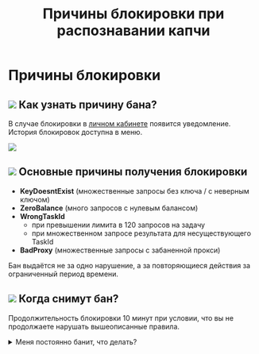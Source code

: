 ﻿---
sidebar_position: 9
sidebar_label: Причины блокировки
title: "Причины блокировки при распознавании капчи"
description: "Как узнать причину бана при распознавании капчи с помощью API сервиса Capmonster Cloud? Читайте о причинах блокировки при обходе капч в документации сервиса."
---

# Причины блокировки
##  ![](./images/block-reason/Aspose.Words.bbd9194a-7e5f-4818-92e0-dfa2931e5a81.001.png) Как узнать причину бана?
В случае блокировки в [личном кабинете](https://capmonster.cloud/Dashboard) появится уведомление.
История блокировок доступна в меню.

![](./images/block-reason/Aspose.Words.bbd9194a-7e5f-4818-92e0-dfa2931e5a81.002.png) 
## ![](./images/block-reason/Aspose.Words.bbd9194a-7e5f-4818-92e0-dfa2931e5a81.003.png) Основные причины получения блокировки
- **KeyDoesntExist** (множественные запросы без ключа / с неверным ключом)
- **ZeroBalance** (много запросов с нулевым балансом)
- **WrongTaskId**
  - при превышении лимита в 120 запросов на задачу
  - при множественном запросе результата для несуществующего TaskId
- **BadProxy** (множественные запросы с забаненной прокси)

Бан выдаётся не за одно нарушение, а за повторяющиеся действия за ограниченный период времени. 
## ![](./images/block-reason/Aspose.Words.bbd9194a-7e5f-4818-92e0-dfa2931e5a81.004.png) Когда снимут бан?
Продолжительность блокировки 10 минут при условии, что вы не продолжаете нарушать вышеописанные правила.


<details>
  <summary>
    Меня постоянно банит, что делать?
  </summary>

Это происходит из-за того, что ваше приложение\скрипт отправляет множественные некорректные запросы на API. 

**Я пользователь**

Если вы не являетесь разработчиком данного приложения\скрипта, которое отправляет капчи, свяжитесь с их службой поддержки и объясните, что сервис распознавания капчи блокирует вас за множественные некорректные запросы (см. расшифровку причины бана). 

**Я разработчик**

Если вы разработчик, внесите изменения самостоятельно в соответствии с правилами и лимитами:
- Убедитесь, что ваше приложение или скрипт отправляет корректные запросы к API. Проверьте правильность всех параметров, включая ключи, идентификаторы задач и другие необходимые данные.

- Соблюдайте лимиты на количество запросов на задачу и другие ограничения, установленные сервисом распознавания капчи. Если ваше приложение отправляет слишком много запросов, это может привести к блокировке.

- Убедитесь, что вы используете надежные прокси-серверы, чтобы избежать блокировок из-за использования забаненных прокси.

Ознакомиться с примерами корректных запросов можно в разделе [Типы капч](https://docs.capmonster.cloud/ru/docs/captchas).
  </details>


